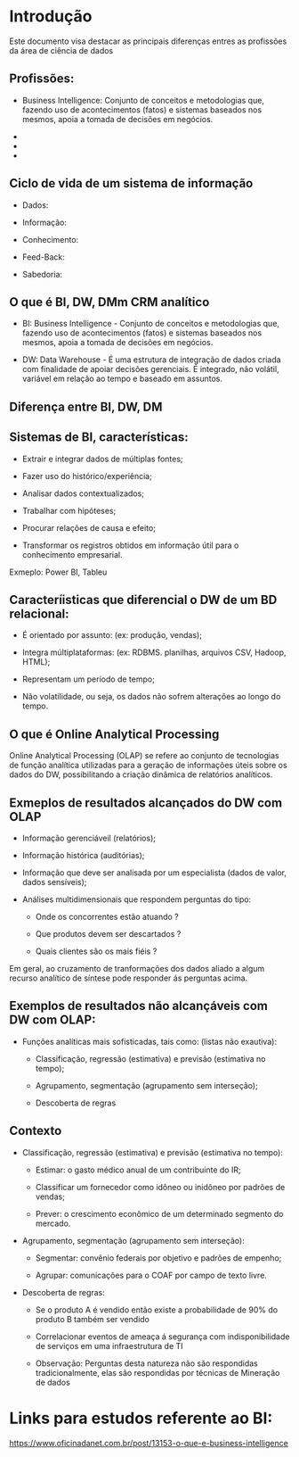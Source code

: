 # Introdução
Este documento visa destacar as principais diferenças entres as profissões da área de ciência de dados

## Profissões:

- Business Intelligence: Conjunto de conceitos e metodologias que, fazendo uso de acontecimentos (fatos) e sistemas baseados nos mesmos, apoia a tomada de decisões em negócios.

-

-

-

## Ciclo de vida de um sistema de informação

- Dados: 

- Informação:

- Conhecimento:

- Feed-Back:

- Sabedoria:

## O que é BI, DW, DMm CRM analítico

- BI: Business Intelligence - Conjunto de conceitos e metodologias que, fazendo uso de acontecimentos (fatos) e sistemas baseados nos mesmos, apoia a tomada de decisões em negócios.

- DW: Data Warehouse - É uma estrutura de integração de dados criada com finalidade de apoiar decisões gerenciais. É integrado, não volátil, variável em relação ao tempo e baseado em assuntos. 

## Diferença entre BI, DW, DM

## Sistemas de BI, características:

- Extrair e integrar dados de múltiplas fontes;

- Fazer uso do histórico/experiência;

- Analisar dados contextualizados;

- Trabalhar com hipóteses;

- Procurar relações de causa e efeito;

- Transformar os registros obtidos em informação útil para o conhecimento empresarial.

Exmeplo: Power BI, Tableu

## Caracteríisticas que diferencial o DW de um BD relacional:

- É orientado por assunto: (ex: produção, vendas);

- Integra múltiplataformas:  (ex: RDBMS. planilhas, arquivos CSV, Hadoop, HTML);

- Representam um período de tempo;

- Não volatilidade, ou seja, os dados não sofrem alterações ao longo do tempo.

## O que é Online Analytical Processing

Online Analytical Processing (OLAP) se refere ao conjunto de tecnologias de função analítica utilizadas para a geração de informações úteis sobre os dados do DW, possibilitando a criação dinâmica de relatórios analíticos.

## Exmeplos de resultados alcançados do DW com OLAP

- Informação gerenciáveil (relatórios);

- Informação histórica (auditórias); 

- Informação que deve ser analisada por um especialista (dados de valor, dados sensíveis);

- Análises multidimensionais que respondem perguntas do tipo:

    - Onde os concorrentes estão atuando ?

    - Que produtos devem ser descartados ?

    - Quais clientes são os mais fiéis ?

Em geral, ao cruzamento de tranformações dos dados aliado a algum recurso analítico de síntese pode responder ás perguntas acima.

## Exemplos de resultados não alcançáveis com DW com OLAP:

- Funções analíticas mais sofisticadas, tais como: (listas não exautiva):

    - Classificação, regressão (estimativa) e previsão (estimativa no tempo);

    - Agrupamento, segmentação (agrupamento sem interseção);

    - Descoberta de regras

## Contexto 

- Classificação, regressão (estimativa) e previsão (estimativa no tempo):

    - Estimar: o gasto médico anual de um contribuinte do IR;

    - Classificar um fornecedor como idôneo ou inidôneo por padrões de vendas;

    - Prever: o crescimento econômico de um determinado segmento do mercado.

- Agrupamento, segmentação (agrupamento sem interseção):

    - Segmentar: convênio federais por objetivo e padrões de empenho;

    - Agrupar: comunicações para o COAF por campo de texto livre.

- Descoberta de regras:

    - Se o produto A é vendido então existe a probabilidade de 90% do produto B também ser vendido

    - Correlacionar eventos de ameaça á segurança com indisponibilidade de serviços em uma infraestrutura de TI

    - Observação: Perguntas desta natureza não são respondidas tradicionalmente, elas são respondidas por técnicas de Mineração de dados


# Links para estudos referente ao BI:

https://www.oficinadanet.com.br/post/13153-o-que-e-business-intelligence
